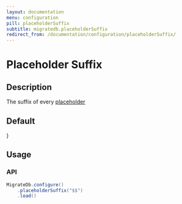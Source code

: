 ```yaml
---
layout: documentation
menu: configuration
pill: placeholderSuffix
subtitle: migratedb.placeholderSuffix
redirect_from: /documentation/configuration/placeholderSuffix/
---
```


# Placeholder Suffix

## Description

The suffix of every [placeholder](/migratedb/documentation/configuration/placeholder)

## Default

}

## Usage

### API

```java
MigrateDb.configure()
    .placeholderSuffix("$$")
    .load()
```
